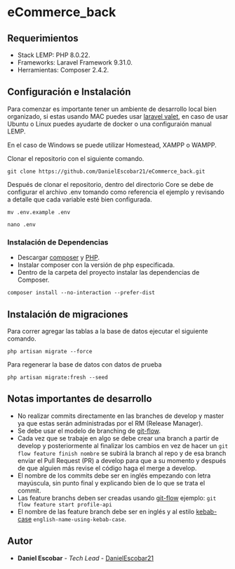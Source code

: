 # eCommerce_back

## Requerimientos

- Stack LEMP: PHP 8.0.22.
- Frameworks: Laravel Framework 9.31.0.
- Herramientas: Composer 2.4.2.

## Configuración e Instalación
Para comenzar es importante tener un ambiente de desarrollo local bien organizado, si estas usando MAC puedes usar [laravel valet](https://laravel.com/docs/8.x/valet), en caso de usar Ubuntu o Linux puedes ayudarte de docker o una configuraión manual LEMP.

En el caso de Windows se puede utilizar Homestead, XAMPP o WAMPP.

Clonar el repositorio con el siguiente comando.
```
git clone https://github.com/DanielEscobar21/eCommerce_back.git
```

Después de clonar el repositorio, dentro del directorio Core se debe de configurar el archivo .env tomando como referencia el ejemplo y revisando a detalle que cada variable esté bien configurada.

```
mv .env.example .env
```

```
nano .env
```

### Instalación de Dependencias

- Descargar [composer](https://getcomposer.org/) y [PHP](https://www.php.net/downloads).
- Instalar composer con la versión de php especificada.
- Dentro de la carpeta del proyecto instalar las dependencias de Composer.
```
composer install --no-interaction --prefer-dist
```

## Instalación de migraciones
Para correr agregar las tablas a la base de datos ejecutar el siguiente comando.
```
php artisan migrate --force
```

Para regenerar la base de datos con datos de prueba
```
php artisan migrate:fresh --seed
```

## Notas importantes de desarrollo

- No realizar commits directamente en las branches de develop y master ya que estas serán administradas por el RM (Release Manager).
- Se debe usar el modelo de branching de [git-flow](http://danielkummer.github.io/git-flow-cheatsheet/).
- Cada vez que se trabaje en algo se debe crear una branch a partir de develop y posteriormente al finalizar los cambios en vez de hacer un ```git flow feature finish nombre``` se subirá la branch al repo y de esa branch enviar el Pull Request (PR) a develop para que a su momento y después de que alguien más revise el código haga el merge a develop.
- El nombre de los commits debe ser en inglés empezando con letra mayúscula, sin punto final y explicando bien de lo que se trata el commit.
- Las feature branchs deben ser creadas usando [git-flow](http://danielkummer.github.io/git-flow-cheatsheet/) ejemplo: ```git flow feature start profile-api```
- El nombre de las feature branch debe ser en inglés y al estilo [kebab-case](http://wiki.c2.com/?KebabCase) ```english-name-using-kebab-case```.


## Autor
* **Daniel Escobar** - *Tech Lead* - [DanielEscobar21](https://github.com/DanielEscobar21)
